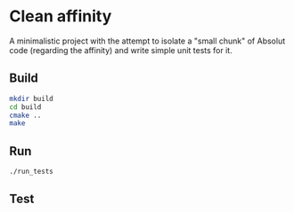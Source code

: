 # Clean affinity

A minimalistic project with the attempt to isolate a "small chunk" of Absolut code (regarding the affinity) and write
simple unit tests for it.


## Build

```bash
mkdir build
cd build
cmake ..
make
```

## Run

```bash
./run_tests
```

## Test